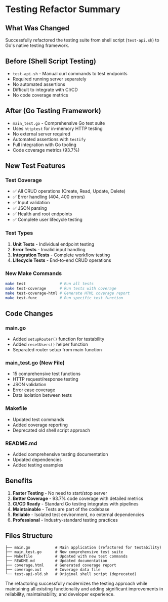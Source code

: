 # Testing Refactor Summary

## What Was Changed

Successfully refactored the testing suite from shell script (`test-api.sh`) to Go's native testing framework.

## Before (Shell Script Testing)

- `test-api.sh` - Manual curl commands to test endpoints
- Required running server separately
- No automated assertions
- Difficult to integrate with CI/CD
- No code coverage metrics

## After (Go Testing Framework)

- `main_test.go` - Comprehensive Go test suite
- Uses `httptest` for in-memory HTTP testing
- No external server required
- Automated assertions with `testify`
- Full integration with Go tooling
- Code coverage metrics (93.7%)

## New Test Features

### Test Coverage

- ✅ All CRUD operations (Create, Read, Update, Delete)
- ✅ Error handling (404, 400 errors)
- ✅ Input validation
- ✅ JSON parsing
- ✅ Health and root endpoints
- ✅ Complete user lifecycle testing

### Test Types

1. **Unit Tests** - Individual endpoint testing
2. **Error Tests** - Invalid input handling
3. **Integration Tests** - Complete workflow testing
4. **Lifecycle Tests** - End-to-end CRUD operations

### New Make Commands

```bash
make test               # Run all tests
make test-coverage      # Run tests with coverage
make test-coverage-html # Generate HTML coverage report
make test-func          # Run specific test function
```

## Code Changes

### main.go

- Added `setupRouter()` function for testability
- Added `resetUsers()` helper function
- Separated router setup from main function

### main_test.go (New File)

- 15 comprehensive test functions
- HTTP request/response testing
- JSON validation
- Error case coverage
- Data isolation between tests

### Makefile

- Updated test commands
- Added coverage reporting
- Deprecated old shell script approach

### README.md

- Added comprehensive testing documentation
- Updated dependencies
- Added testing examples

## Benefits

1. **Faster Testing** - No need to start/stop server
2. **Better Coverage** - 93.7% code coverage with detailed metrics
3. **CI/CD Ready** - Standard Go testing integrates with pipelines
4. **Maintainable** - Tests are part of the codebase
5. **Reliable** - Isolated test environment, no external dependencies
6. **Professional** - Industry-standard testing practices

## Files Structure

```
├── main.go           # Main application (refactored for testability)
├── main_test.go      # New comprehensive test suite
├── Makefile          # Updated with new test commands
├── README.md         # Updated documentation
├── coverage.html     # Generated coverage report
├── coverage.out      # Coverage data file
└── test-api-old.sh   # Original shell script (deprecated)
```

The refactoring successfully modernizes the testing approach while maintaining all existing functionality and adding significant improvements in reliability, maintainability, and developer experience.
